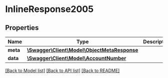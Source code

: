 # InlineResponse2005

## Properties
Name | Type | Description | Notes
------------ | ------------- | ------------- | -------------
**meta** | [**\Swagger\Client\Model\ObjectMetaResponse**](ObjectMetaResponse.md) |  | [optional] 
**data** | [**\Swagger\Client\Model\AccountNumber**](AccountNumber.md) |  | [optional] 

[[Back to Model list]](../README.md#documentation-for-models) [[Back to API list]](../README.md#documentation-for-api-endpoints) [[Back to README]](../README.md)


